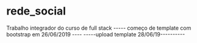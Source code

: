 # rede_social

Trabalho integrador do curso de full stack
----- começo de template com bootstrap em 26/06/2019 ----
-----upload template 28/06/19----------
